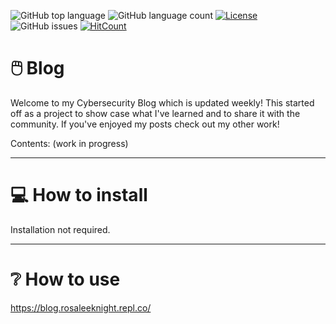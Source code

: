 ![GitHub top language](https://img.shields.io/github/languages/top/RosaleeKnight/blog)
![GitHub language count](https://img.shields.io/github/languages/count/RosaleeKnight/blog)
[![License](https://img.shields.io/badge/license-MIT-green)](./LICENSE)
![GitHub issues](https://img.shields.io/github/issues/RosaleeKnight/blog)
[![HitCount](https://hits.dwyl.com/RosaleeKnight/blog.svg?style=flat)](http://hits.dwyl.com/RosaleeKnight/blog)


# 🖱️ Blog
Welcome to my Cybersecurity Blog which is updated weekly! This started off as a project to show case what I've learned and to share it with the community. If you've enjoyed my posts check out my other work!

Contents:
(work in progress)

-----
# 💻 How to install 
Installation not required.

-----
# ❔ How to use
https://blog.rosaleeknight.repl.co/
